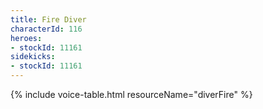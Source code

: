 ```yaml
---
title: Fire Diver
characterId: 116
heroes:
- stockId: 11161
sidekicks:
- stockId: 11161
---
```


{% include voice-table.html resourceName="diverFire"
%}
